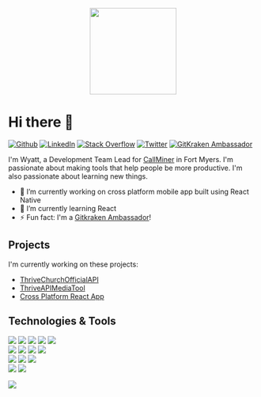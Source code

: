 <!-- Just something funny. I do enjoy a good James May meme -->
<p align="center">
  <img src="https://media.giphy.com/media/8xYtJLE1zrzcesOTVQ/giphy.gif" style="height:175px;" frameBorder="0"></img>
</p>


# Hi there 👋
[![Github](https://img.shields.io/badge/GitHub-%23181717.svg?&style=for-the-badge&logo=github&logoColor=white)](https://github.com/ksigWyatt)
[![LinkedIn](https://img.shields.io/badge/LinkedIn-%230A66C2.svg?&style=for-the-badge&logo=linkedin&logoColor=white)](https://www.linkedin.com/in/wyatt-baggett-32a25784/)
[![Stack Overflow](https://img.shields.io/badge/Stack%20Overflow-%23F58025.svg?&style=for-the-badge&logo=stack%20overflow&logoColor=white)](https://stackoverflow.com/users/6448167/ksigwyatt)
[![Twitter](https://img.shields.io/badge/Twitter-%231DA1F2.svg?&style=for-the-badge&logo=twitter&logoColor=white)](https://twitter.com/ksigwyatt)
[![GitKraken Ambassador](https://img.shields.io/badge/Gitkraken%20Ambassador-%23179287.svg?&style=for-the-badge&logo=gitkraken&logoColor=white)](https://www.gitkraken.com/meet-the-gitkraken-ambassadors)

I'm Wyatt, a Development Team Lead for [CallMiner](https://callminer.com/) in Fort Myers. I'm passionate about making tools that help people be more productive. I'm also passionate about learning new things.

- 🔭 I’m currently working on cross platform mobile app built using React Native
- 🌱 I’m currently learning React
- ⚡ Fun fact: I'm a [Gitkraken Ambassador](https://www.gitkraken.com/ambassador)!

## Projects
I'm currently working on these projects:
- [ThriveChurchOfficialAPI](https://github.com/ThriveCommunityChurch/ThriveChurchOfficialAPI)
- [ThriveAPIMediaTool](https://github.com/ThriveCommunityChurch/ThriveAPIMediaTool)
- [Cross Platform React App](https://github.com/ThriveCommunityChurch/ThriveChurchOfficialApp_CrossPlatform)

## Technologies & Tools
![](https://img.shields.io/badge/Lang-C%23-informational?style=flat&logo=csharp&logoColor=white&color=008040)
![](https://img.shields.io/badge/Lang-Swift-informational?style=flat&logo=swift&logoColor=white&color=008040)
![](https://img.shields.io/badge/Lang-Python-informational?style=flat&logo=python&logoColor=white&color=008040)
![](https://img.shields.io/badge/Lang-TypeScript-informational?style=flat&logo=typescript&logoColor=white&color=008040)
![](https://img.shields.io/badge/Lang-Javascript-informational?style=flat&logo=javascript&logoColor=white&color=008040)
<br>
![](https://img.shields.io/badge/Tool-Mongo%20DB-informational?style=flat&logo=mongodb&logoColor=white&color=008040)
![](https://img.shields.io/badge/Tool-Visual%20Studio-informational?style=flat&logo=visual%20studio&logoColor=white&color=008040)
![](https://img.shields.io/badge/Tool-VS%20Code-informational?style=flat&logo=visual%20studio%20code&logoColor=white&color=008040)
![](https://img.shields.io/badge/Tool-Xcode-informational?style=flat&logo=xcode&logoColor=white&color=008040)
<br>
![](https://img.shields.io/badge/Framework-.NET-informational?style=flat&logo=.net&logoColor=white&color=008040)
![](https://img.shields.io/badge/Framework-Angular-informational?style=flat&logo=angular&logoColor=white&color=008040)
![](https://img.shields.io/badge/Framework-React-informational?style=flat&logo=react&logoColor=white&color=008040)
<br>
![](https://img.shields.io/badge/DevOps-GitHub%20Actions-informational?style=flat&logo=github&logoColor=white&color=008040)
![](https://img.shields.io/badge/DevOps-GitLab%20CI-informational?style=flat&logo=gitlab&logoColor=white&color=008040)

![](https://komarev.com/ghpvc/?username=ksigwyatt&style=flat-square)
<!-- https://github-readme-stats.vercel.app/api?username=ksigwyatt&show_icons=true -->
<!-- https://github-readme-stats.vercel.app/api/top-langs/?username=ksigwyatt&layout=compact&hide=html -->
